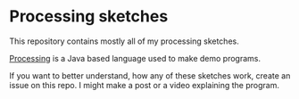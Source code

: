 # Processing sketches

This repository contains mostly all of my processing sketches.

[Processing](https://processing.org/) is a Java based language used to make demo programs.

If you want to better understand, how any of these sketches work, create an issue on this repo.
I might make a post or a video explaining the program.

